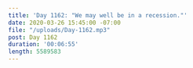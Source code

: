 ```yaml
---
title: 'Day 1162: "We may well be in a recession."'
date: 2020-03-26 15:45:00 -07:00
file: "/uploads/Day-1162.mp3"
post: Day 1162
duration: '00:06:55'
length: 5589583
---
```


